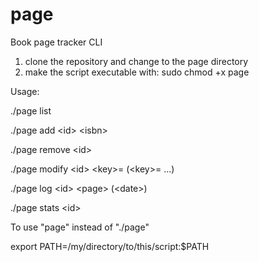 # page
Book page tracker CLI 

1. clone the repository and change to the page directory
2. make the script executable with: sudo chmod +x page

Usage:

./page list

./page add \<id> \<isbn>

./page remove \<id>

./page modify \<id> \<key>=<value> (\<key>=<value> ...)

./page log \<id> \<page> (\<date>)

./page stats \<id>

To use "page" instead of "./page"

export PATH=/my/directory/to/this/script:$PATH
